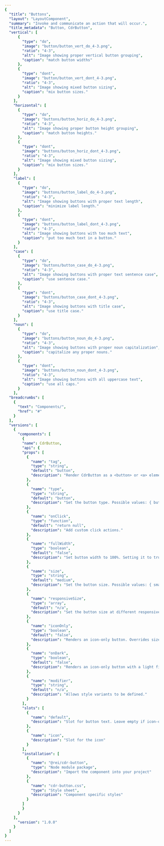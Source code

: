 ```yaml
---
{
  "title": "Buttons",
  "layout": "LayoutComponent",
  "summary": "Invoke and communicate an action that will occur.",
  "title_metadata": "Button, CdrButton",
  "vertical": [
      {
        "type": "do",
        "image": "button/button_vert_do_4-3.png",
        "ratio": "4-3",
        "alt": "Image showing proper vertical button grouping",
        "caption": "match button widths"
      },
      {
        "type": "dont",
        "image": "button/button_vert_dont_4-3.png",
        "ratio": "4-3",
        "alt": "Image showing mixed button sizing",
        "caption": "mix button sizes."
      }
    ],
    "horizontal": [
      {
        "type": "do",
        "image": "buttons/button_horiz_do_4-3.png",
        "ratio": "4-3",
        "alt": "Image showing proper button height grouping",
        "caption": "match button heights."
      },
      {
        "type": "dont",
        "image": "buttons/button_horiz_dont_4-3.png",
        "ratio": "4-3",
        "alt": "Image showing mixed button sizing",
        "caption": "mix button sizes."
      }
    ],
    "label": [
      {
        "type": "do",
        "image": "buttons/button_label_do_4-3.png",
        "ratio": "4-3",
        "alt": "Image showing buttons with proper text length",
        "caption": "minimize label length."
      },
      {
        "type": "dont",
        "image": "buttons/button_label_dont_4-3.png",
        "ratio": "4-3",
        "alt": "Image showing buttons with too much text",
        "caption": "put too much text in a button."
      }
    ],
    "case": [
      {
        "type": "do",
        "image": "buttons/button_case_do_4-3.png",
        "ratio": "4-3",
        "alt": "Image showing buttons with proper text sentence case",
        "caption": "use sentence case."
      },
      {
        "type": "dont",
        "image": "buttons/button_case_dont_4-3.png",
        "ratio": "4-3",
        "alt": "Image showing buttons with title case",
        "caption": "use title case."
      }
    ],
    "noun": [
      {
        "type": "do",
        "image": "buttons/button_noun_do_4-3.png",
        "ratio": "4-3",
        "alt": "Image showing buttons with proper noun capitalization",
        "caption": "capitalize any proper nouns."
      },
      {
        "type": "dont",
        "image": "buttons/button_noun_dont_4-3.png",
        "ratio": "4-3",
        "alt": "Image showing buttons with all uppercase text",
        "caption": "use all caps."
      }
    ],
  "breadcrumbs": [
    {
      "text": "Components/",
      "href": "#"
    }
  ],
  "versions": [
    {
      "components": [
        {
        "name": CdrButton,
        "api": {
        "props": [
          {
            "name": "tag",
            "type": "string",
            "default": "button",
            "description": "Render CdrButton as a <button> or <a> element. When using a value of a, this element renders as an anchor link. Possible values: { button, a }"
          },
          {
            "name": "type",
            "type": "string",
            "default": "button",
            "description": "Set the button type. Possible values: { button, submit, reset}"
          },
          {
            "name": "onClick",
            "type": "function",
            "default": "return null",
            "description": "Add custom click actions."
          },
          {
            "name": "fullWidth",
            "type": "boolean",
            "default": "false",
            "description": "Set button width to 100%. Setting it to true will set the button width to 100% of the parent container. Use the full-width prop with the size prop to control top and bottom padding."
          },
          {
            "name": "size",
            "type": "string",
            "default": "medium",
            "description": "Set the button size. Possible values: { small, medium, large }"
          },
          {
            "name": "responsiveSize",
            "type": "array",
            "default": "n/a",
            "description": "Set the button size at different responsive breakpoints. Breakpoints are expressed as t-shirt sizing with values: xs, sm, md, and lg. Example: [‘large@xs’, ‘small@lg’]"
          },
          {
            "name": "iconOnly",
            "type": "boolean",
            "default": "false",
            "description": "Renders an icon-only button. Overrides size and responsiveSize props."
          },
          {
            "name": "onDark",
            "type": "boolean",
            "default": "false",
            "description": "Renders an icon-only button with a light fill color for use on dark backgrounds. iconOnly must also be true."
          },
          {
            "name": "modifier",
            "type": "string",
            "default": "n/a",
            "description": "Allows style variants to be defined."
          }                          
        ],
        "slots": [
          {
            "name": "default",
            "description": "Slot for button text. Leave empty if icon-only"
          },
          {
            "name": "icon",
            "description": "Slot for the icon"
          }
        ],
        "installation": [
          {
            "name": "@rei/cdr-button",
            "type": "Node module package",
            "description": "Import the component into your project"
          },
          {
            "name": "cdr-button.css",
            "type": "Style sheet",
            "description": "Component specific styles"
          }
        ]
        }
      }
    ],
      "version": "1.0.0"
    }
  ]
}
---
```


<cdr-doc-tabs>
<template slot="Overview">
<cdr-doc-table-of-contents-shell tab-name="Overview">

## Primary

Use primary buttons for actions to complete a task or move forward in a process such as &quot;Add to cart.&quot; There is only 1 primary action per major page section.

<cdr-doc-example-code-pair repository-href="https://github.com/rei/rei-cedar/tree/18.07.2/src/components/button" sandbox-href="https://codesandbox.io/s/wk2o3k9qwk" >

```html
  <cdr-button>Add to cart</cdr-button>
```

</cdr-doc-example-code-pair>



## Secondary

Use secondary buttons for all actions that do not move the user to the next step or are additional user actions such as &quot;Add to wish list&quot; or &quot;Find a campout near you.&quot;

<cdr-doc-example-code-pair repository-href="https://github.com/rei/rei-cedar/tree/18.07.2/src/components/button" sandbox-href="https://codesandbox.io/s/wk2o3k9qwk" >

```html
  <cdr-button modifier="secondary">Add to wish list</cdr-button>
```

</cdr-doc-example-code-pair>

## Text and Icon

Pair an icon with text to improve recognition about an object or action.

<cdr-doc-example-code-pair repository-href="https://github.com/rei/rei-cedar/tree/18.07.2/src/components/button" sandbox-href="https://codesandbox.io/s/wk2o3k9qwk" >

```html
  <div>
    <cdr-icon-sprite />
    <cdr-button
      modifier="secondary"
    >
      <cdr-icon
        slot="icon"
        use="#play-stroke"
        class="cdr-button__icon"
        modifier="inherit-color"
      />
      Play video
    </cdr-button>
  </div>
```

</cdr-doc-example-code-pair>

## Icon Only

Use to visually communicate an object or action in limited space. Include alternative text to describe what button does.

<cdr-doc-example-code-pair :background-toggle="false" repository-href="https://github.com/rei/rei-cedar/tree/18.07.2/src/components/button" sandbox-href="https://codesandbox.io/s/wk2o3k9qwk" >

```html
  <div>
    <cdr-icon-sprite />
    <cdr-button
      :icon-only="true"
      aria-label="More information about icon"
    >
      <cdr-icon
        slot="icon"
        class="cdr-button__icon"
        use="#question-fill"
        modifier="inherit-color"
      />
    </cdr-button>
  </div>
```

</cdr-doc-example-code-pair>

## Sizing

Change the button size based on where button is used. Default size is medium. Small is used for supplemental user actions such as product comparison or filter. Large is used for &quot;Add to cart&quot; on product pages or Call to Action.

<cdr-doc-example-code-pair :background-toggle="false" repository-href="https://github.com/rei/rei-cedar/tree/18.07.2/src/components/button" sandbox-href="https://codesandbox.io/s/wk2o3k9qwk" >

```html
    <div>
      <cdr-button size="small">Add to cart</cdr-button>
      <cdr-button>Add to cart</cdr-button>
      <cdr-button size="large">Add to cart</cdr-button>
    </div>
```

</cdr-doc-example-code-pair>

</cdr-doc-table-of-contents-shell>
</template>

<template slot="Design Guidelines">
  <cdr-doc-table-of-contents-shell>
    <cdr-doc-alert/>

## Use When

- Triggering an action  
- Enabling a “final” action  
- Progressing or regressing a user through a step in a flow
- Submitting requested information  
- Confirming the completion of a flow or cancelling out of it

### Don't use when

- Navigating to another page on a site
- Taking users to a different part within the same page. Instead, use [Link](/components/link/)

## Foundations

- Change the button size when:
  - Medium - default size
  - Small - for supplemental user actions such as product comparison or filter on product pages
  - Large - XS grid with full breakpoint width; in mobile version. Also, for &quot;Add to cart&quot; on product pages or Call to Action on campaign pages
- When stacking buttons vertically:
  - Align left borders
  - Display all with the same width
  - Separate each by stack-1-x spacing
  <cdr-img :src="$withBase(`/button/Spec__Button_Vertical_Spacing_16-4.png`)"/>
- When arranging buttons horizontally:
  - Align top borders
  - Display all with the same height
  - Separate each by standard inline-1-x spacing
  <cdr-img :src="$withBase(`/button/Spec__Button_Horizontal_Spacing_16-9.png`)"/>
- When grouping buttons, match button sizes either horizontally or vertically

<do-dont :examples="$page.frontmatter.vertical" />

<do-dont :examples="$page.frontmatter.horizontal" />

## Content

  - Clearly and concisely label with 1–3 words and fewer than 20 characters, including spaces

  <do-dont :examples="$page.frontmatter.label" />

  - Start with a verb, if possible. Labels must be action-oriented and set expectations for what the user will see next

  - Never repeat the context of a label when the context is already clear. For example, for a &quot;Save&quot; button, do not expand to &quot;Save Account Information&quot;

  - Use sentence case, not all caps, title caps or all lowercase

  <do-dont :examples="$page.frontmatter.case" />
  <do-dont :examples="$page.frontmatter.noun" />

## Behavior

### Choosing a Button or Link

- When making decisions about using this component styled as a link or a button, consider the following:

| **Links**                                                                                           | **Buttons**                                                                          |
| --------------------------------------------------------------------------------------------------- | ------------------------------------------------------------------------------------ |
| Answers the question, "Where can I go"                                                              | Answers the question, "What can I do"                                                |
| Search engine crawlers can follow anchors for links (`<a>`)                                         | Search engine crawlers **cannot** follow links that are submitted by input or button |
| Default keyboard behavior is triggered using the `Enter` key                                          | Default keyboard behavior is triggered using the `Space` or `Enter` key                  |
| **Cannot be disabled** like buttons but can be made inert with tabindex="-1" and aria-hidden="true" | Can be disabled with disabled attribute                                              |

- Apply the following use cases when deciding when to use links as anchors or buttons:

| **Links**                                                                                           | **Buttons**                                                                          |
| --------------------------------------------------------------------------------------------------- | ------------------------------------------------------------------------------------ |
| Navigating user to a new page or view                                                               | Toggling a display to full screen                                                    |
| Changing the URL                                                                                    | Opening a modal window                                                               |
| Causing a browser redraw/refresh                                                                    | Triggering a popup menu                                                              |
| Supporting internal page jumps                                                                      | Can be disabled with disabled attribute                                              |

## Accessibility

  - For icon-only buttons, provide aria-label text that describes what the button does.
  - Apply keyboard interaction patterns as described on [REI universal design and accessibility: Buttons](https://confluence.rei.com/display/accessibility/Buttons)
  - This component has no specific WCAG compliance attributes built into the control. It is possible to define this component as a link or button. Both types can:
    - Receive keyboard focus by default
    - Enable states: Focus, Hover, and Active

## Resources

  - [CDS UI Toolkit](/getting-started/as-a-designer/)
  - WebAIM: [Keyboard Accessibility](https://webaim.org/techniques/keyboard/)
  - Web Accessibility Guidelines v1.0 (Carnegie Museum of Pittsburgh): [SVG](http://web-accessibility.carnegiemuseums.org/code/svg/)
  - WebAIM [WCAG 2.0 Checklist](https://webaim.org/standards/wcag/checklist)

  </cdr-doc-table-of-contents-shell>
</template>

<template slot="API">
<cdr-doc-table-of-contents-shell>

## Props

<cdr-doc-api type="prop" :api-data="$page.frontmatter.versions[0].components[0].api.props" />

## Slots

<cdr-doc-api type="slot" :api-data="$page.frontmatter.versions[0].components[0].api.slots" />

## Modifiers

Following are modifiers for `cdrButton` component:

- Secondary

## Installation

Resources are available within the [cdr-button package:](https://www.npmjs.com/search?q=cdr-button)

<cdr-doc-api type="installation" />

- Component: `@rei/cdr-button`
- Component styles: `cdr-button.css`

To incorporate the required assets for a component, use the following steps:

### 1. Install using NPM

Install the `cdr-button` package using `npm` in your terminal:

_Terminal_

```bash
npm i -S @rei/cdr-button
```

### 2. Import dependencies

_main.js_

```javascript
// import your required CSS.
import "@rei/cdr-link/dist/cdr-button.css";
```

### 3. Add component to a template

In this example we’ll create a medium-sized primary button, which is the default.

_local.vue_

```vue
<template>
  <cdr-button
    type="button"
  >
    Add to cart
  </cdr-button>
</template>

<script>
import { CdrButton } from '@rei/cdr-button';
export default {
  ...
  components: {
     CdrButton  
  }
}
</script>
```

## Usage

### Size, responsive size, and full-width sizing props

The below example uses both the `size` and `responsive-size` props. This button’s size is small, but it will become a large button at the `xs` and `sm` breakpoints.

```vue
<template>
  <cdr-button
    size="small"
    :responsive-size="[‘large@xs’, ‘large@sm’]"
  >
    Add to cart
  </cdr-button>
</template>
```

### Composing with icons

`cdr-button` can be used with the icon component from the @rei/cdr-icon package.

### Text and Icon

To scale Cedar icons appropriately, include the `cdr-button__icon` class with any icon component. The `size` prop scales both the icon and button.

In the below example, a Download button is rendered as a button with icon and text using `cdr-icon` and the icon sprite.

```vue
<template>
  <cdr-button>
    <cdr-icon
      slot="icon"
      class="cdr-button__icon"
      use="#download"
    />
    Download
  </cdr-button>
</template>

<script>
import { CdrButton } from '@rei/cdr-button';
import { CdrIcon } from '@rei/cdr-icon;
export default {
  ...
  components: {
     CdrButton,
     CdrIcon,  
  }
}
</script>
```

### Icon Only

Use the following props to modify `cdr-button`:

- Default slot must be empty. If text is present in default slot, the text will render  
- `Size` prop is disable when `icon-only` prop is true
- For the SVG files:
  - If the `fill` color is dark, assign true to the `on-dark` prop
  - `On-dark` prop only works if `icon-only` prop is also true
- Add `aria-label` text to describe the button’s action when clicked or tapped

```vue
<template>
  <cdr-button
    :icon-only="true"
    :on-dark="true"
    aria-label="Complete this step"
  >
    <icon-check-lg
      slot="icon"
      class="cdr-button__icon"
    />
  </cdr-button>
</template>
```

### Click Actions

Use the `on-click` prop to attach custom actions and event handling.

```vue
<template>
  <cdr-button
    :on-click="greet"
  >
    Greet
  </cdr-button>
</template>

<script>
export default {
  ...
  methods: {
    greet() {
      console.log(‘Hello there’);
    }
  }
}
</script>
```

### CdrCloseButton & CdrPlayButton

The cdr-button package includes two specific icon-only variants. CdrCloseButton and CdrPlayButton include their respective icons and aria-label text for accessibility.

```vue
<template>
  <cdr-close-button />
</template>

<script>
import { CdrCloseButton } from '@rei/cdr-button';

export default {
  ...
  components: {
     CdrCloseButton  
  }
}
</script>
```

## Accessibility

- Cdr-button renders as a button or anchor:
  - Select the semantically correct element, which will ensure that screen readers have correct instructions for how to interact with the component
  - Use cdr-link to make a button that looks like a link
  - Do not use div or input elements
- Do not add role=”button” to cdr-button
- Icon-only buttons require aria-label text since only the icon is visible

</cdr-doc-table-of-contents-shell>
</template>

<template slot="History">

## 1.0.0

### What's new

**CdrButton** component:

- Renders using an anchor or button element
- Includes secondary button style
- Supports small, medium, large, responsive, and full-width sizes
- Works with cdr-icon for icons in buttons and icon-only buttons
- Cdr-button package includes Cdr-close-button and Cdr-play-button components

Git commit reference [(1531860)](https://github.com/rei/rei-cedar/pull/436/commits/15318606570811a6d53549a5335e0943a3463971)

</template>
</cdr-doc-tabs>
